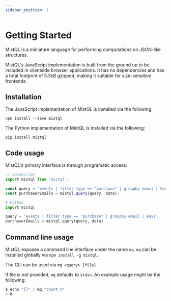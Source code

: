 ```yaml
---
sidebar_position: 1
---
```


# Getting Started

MistQL is a miniature language for performing computations on JSON-like structures.

MistQL's JavaScript implementation is built from the ground up to be included in clientside browser applications. It has no dependencies and has a total footprint of 5.3kB gzipped, making it suitable for size-sensitive frontends. 

## Installation

The JavaScript implementation of MistQL is installed via the following:

```shell
npm install --save mistql
```

The Python implementation of MistQL is installed via the following:

```shell
pip install mistql
```

## Code usage

MistQL's primary interface is through programatic access:

```js
// JavaScript
import mistql from 'mistql';

const query = 'events | filter type == "purchase" | groupby email | keys';
const purchaserEmails = mistql.query(query, data);
```

```py
# Python
import mistql

query = 'events | filter type == "purchase" | groupby email | keys'
purchaserEmails = mistql.query(query, data)
```

## Command line usage

MistQL exposes a command line interface under the name `mq`. `mq` can be installed globally via `npm install -g mistql`.

The CLI can be used via `mq <query> [file]`

If file is not provided, `mq` defaults to `stdin`. An example usage might be the following:

```sh
$ echo "[]" | mq "count @"
> 0
````
